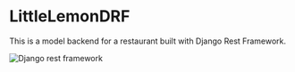 # LittleLemonDRF

This is a model backend for a restaurant built with Django Rest Framework.

![Django rest framework](https://github.com/k-cardon/LittleLemonDRF/assets/124483308/4469b797-b5a6-4230-ba1d-c06a1950f6ad)
